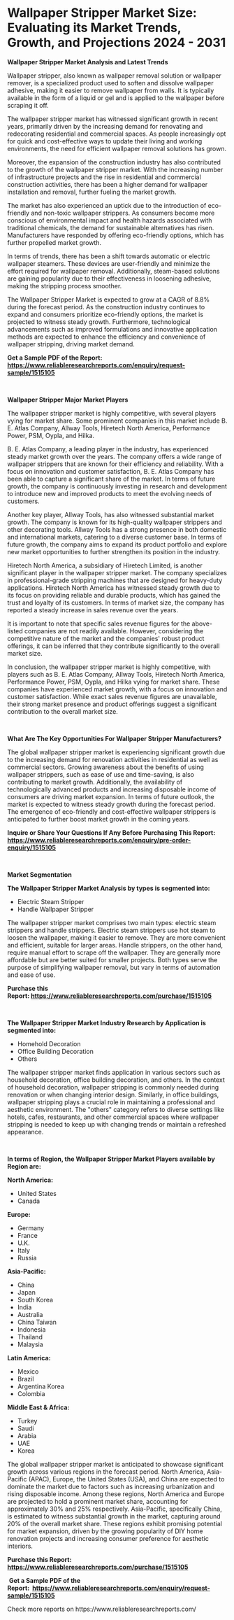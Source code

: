 <p><h1>Wallpaper Stripper Market Size: Evaluating its Market Trends, Growth, and Projections 2024 - 2031</h1></p><p><strong>Wallpaper Stripper Market Analysis and Latest Trends</strong></p>
<p><p>Wallpaper stripper, also known as wallpaper removal solution or wallpaper remover, is a specialized product used to soften and dissolve wallpaper adhesive, making it easier to remove wallpaper from walls. It is typically available in the form of a liquid or gel and is applied to the wallpaper before scraping it off.</p><p>The wallpaper stripper market has witnessed significant growth in recent years, primarily driven by the increasing demand for renovating and redecorating residential and commercial spaces. As people increasingly opt for quick and cost-effective ways to update their living and working environments, the need for efficient wallpaper removal solutions has grown.</p><p>Moreover, the expansion of the construction industry has also contributed to the growth of the wallpaper stripper market. With the increasing number of infrastructure projects and the rise in residential and commercial construction activities, there has been a higher demand for wallpaper installation and removal, further fueling the market growth.</p><p>The market has also experienced an uptick due to the introduction of eco-friendly and non-toxic wallpaper strippers. As consumers become more conscious of environmental impact and health hazards associated with traditional chemicals, the demand for sustainable alternatives has risen. Manufacturers have responded by offering eco-friendly options, which has further propelled market growth.</p><p>In terms of trends, there has been a shift towards automatic or electric wallpaper steamers. These devices are user-friendly and minimize the effort required for wallpaper removal. Additionally, steam-based solutions are gaining popularity due to their effectiveness in loosening adhesive, making the stripping process smoother.</p><p>The Wallpaper Stripper Market is expected to grow at a CAGR of 8.8% during the forecast period. As the construction industry continues to expand and consumers prioritize eco-friendly options, the market is projected to witness steady growth. Furthermore, technological advancements such as improved formulations and innovative application methods are expected to enhance the efficiency and convenience of wallpaper stripping, driving market demand.</p></p>
<p><strong>Get a Sample PDF of the Report:&nbsp; <a href="https://www.reliableresearchreports.com/enquiry/request-sample/1515105">https://www.reliableresearchreports.com/enquiry/request-sample/1515105</a></strong></p>
<p>&nbsp;</p>
<p><strong>Wallpaper Stripper Major Market Players</strong></p>
<p><p>The wallpaper stripper market is highly competitive, with several players vying for market share. Some prominent companies in this market include B. E. Atlas Company, Allway Tools, Hiretech North America, Performance Power, PSM, Oypla, and Hilka.</p><p>B. E. Atlas Company, a leading player in the industry, has experienced steady market growth over the years. The company offers a wide range of wallpaper strippers that are known for their efficiency and reliability. With a focus on innovation and customer satisfaction, B. E. Atlas Company has been able to capture a significant share of the market. In terms of future growth, the company is continuously investing in research and development to introduce new and improved products to meet the evolving needs of customers.</p><p>Another key player, Allway Tools, has also witnessed substantial market growth. The company is known for its high-quality wallpaper strippers and other decorating tools. Allway Tools has a strong presence in both domestic and international markets, catering to a diverse customer base. In terms of future growth, the company aims to expand its product portfolio and explore new market opportunities to further strengthen its position in the industry.</p><p>Hiretech North America, a subsidiary of Hiretech Limited, is another significant player in the wallpaper stripper market. The company specializes in professional-grade stripping machines that are designed for heavy-duty applications. Hiretech North America has witnessed steady growth due to its focus on providing reliable and durable products, which has gained the trust and loyalty of its customers. In terms of market size, the company has reported a steady increase in sales revenue over the years.</p><p>It is important to note that specific sales revenue figures for the above-listed companies are not readily available. However, considering the competitive nature of the market and the companies' robust product offerings, it can be inferred that they contribute significantly to the overall market size.</p><p>In conclusion, the wallpaper stripper market is highly competitive, with players such as B. E. Atlas Company, Allway Tools, Hiretech North America, Performance Power, PSM, Oypla, and Hilka vying for market share. These companies have experienced market growth, with a focus on innovation and customer satisfaction. While exact sales revenue figures are unavailable, their strong market presence and product offerings suggest a significant contribution to the overall market size.</p></p>
<p>&nbsp;</p>
<p><strong>What Are The Key Opportunities For Wallpaper Stripper Manufacturers?</strong></p>
<p><p>The global wallpaper stripper market is experiencing significant growth due to the increasing demand for renovation activities in residential as well as commercial sectors. Growing awareness about the benefits of using wallpaper strippers, such as ease of use and time-saving, is also contributing to market growth. Additionally, the availability of technologically advanced products and increasing disposable income of consumers are driving market expansion. In terms of future outlook, the market is expected to witness steady growth during the forecast period. The emergence of eco-friendly and cost-effective wallpaper strippers is anticipated to further boost market growth in the coming years.</p></p>
<p><strong>Inquire or Share Your Questions If Any Before Purchasing This Report: <a href="https://www.reliableresearchreports.com/enquiry/pre-order-enquiry/1515105">https://www.reliableresearchreports.com/enquiry/pre-order-enquiry/1515105</a></strong></p>
<p>&nbsp;</p>
<p><strong>Market Segmentation</strong></p>
<p><strong>The Wallpaper Stripper Market Analysis by types is segmented into:</strong></p>
<p><ul><li>Electric Steam Stripper</li><li>Handle Wallpaper Stripper</li></ul></p>
<p><p>The wallpaper stripper market comprises two main types: electric steam strippers and handle strippers. Electric steam strippers use hot steam to loosen the wallpaper, making it easier to remove. They are more convenient and efficient, suitable for larger areas. Handle strippers, on the other hand, require manual effort to scrape off the wallpaper. They are generally more affordable but are better suited for smaller projects. Both types serve the purpose of simplifying wallpaper removal, but vary in terms of automation and ease of use.</p></p>
<p><strong>Purchase this Report:&nbsp;<a href="https://www.reliableresearchreports.com/purchase/1515105">https://www.reliableresearchreports.com/purchase/1515105</a></strong></p>
<p>&nbsp;</p>
<p><strong>The Wallpaper Stripper Market Industry Research by Application is segmented into:</strong></p>
<p><ul><li>Homehold Decoration</li><li>Office Building Decoration</li><li>Others</li></ul></p>
<p><p>The wallpaper stripper market finds application in various sectors such as household decoration, office building decoration, and others. In the context of household decoration, wallpaper stripping is commonly needed during renovation or when changing interior design. Similarly, in office buildings, wallpaper stripping plays a crucial role in maintaining a professional and aesthetic environment. The "others" category refers to diverse settings like hotels, cafes, restaurants, and other commercial spaces where wallpaper stripping is needed to keep up with changing trends or maintain a refreshed appearance.</p></p>
<p>&nbsp;</p>
<p><strong>In terms of Region, the Wallpaper Stripper Market Players available by Region are:</strong></p>
<p>
    <p> <strong> North America: </strong>
        <ul>
            <li>United States</li>
            <li>Canada</li>
        </ul>
        </p> 
    <p> <strong> Europe: </strong>
        <ul>
            <li>Germany</li>
            <li>France</li>
            <li>U.K.</li>
            <li>Italy</li>
            <li>Russia</li>
        </ul>
        </p> 
    <p> <strong> Asia-Pacific: </strong>
        <ul>
            <li>China</li>
            <li>Japan</li>
            <li>South Korea</li>
            <li>India</li>
            <li>Australia</li>
            <li>China Taiwan</li>
            <li>Indonesia</li>
            <li>Thailand</li>
            <li>Malaysia</li>
        </ul>
        </p> 
    <p> <strong> Latin America: </strong>
        <ul>
            <li>Mexico</li>
            <li>Brazil</li>
            <li>Argentina Korea</li>
            <li>Colombia</li>
        </ul>
        </p> 
    <p> <strong> Middle East & Africa: </strong>
        <ul>
            <li>Turkey</li>
            <li>Saudi</li>
            <li>Arabia</li>
            <li>UAE</li>
            <li>Korea</li>
        </ul>
    </p>
    </p>
<p><p>The global wallpaper stripper market is anticipated to showcase significant growth across various regions in the forecast period. North America, Asia-Pacific (APAC), Europe, the United States (USA), and China are expected to dominate the market due to factors such as increasing urbanization and rising disposable income. Among these regions, North America and Europe are projected to hold a prominent market share, accounting for approximately 30% and 25% respectively. Asia-Pacific, specifically China, is estimated to witness substantial growth in the market, capturing around 20% of the overall market share. These regions exhibit promising potential for market expansion, driven by the growing popularity of DIY home renovation projects and increasing consumer preference for aesthetic interiors.</p></p>
<p><strong>Purchase this Report: <a href="https://www.reliableresearchreports.com/purchase/1515105">https://www.reliableresearchreports.com/purchase/1515105</a></strong></p>
<p>&nbsp;<strong>Get a Sample PDF of the Report:&nbsp;&nbsp;<a href="https://www.reliableresearchreports.com/enquiry/request-sample/1515105">https://www.reliableresearchreports.com/enquiry/request-sample/1515105</a></strong></p>
<p><strong></strong></p>
<p>Check more reports on https://www.reliableresearchreports.com/</p>